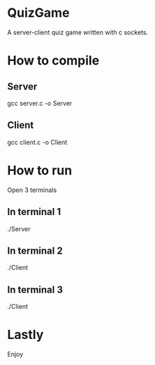 # QuizGame

A server-client quiz game written with c sockets. <br>

# How to compile

## Server

gcc server.c -o Server <br>

## Client

gcc client.c -o Client <br>

# How to run

Open 3 terminals<br>

## In terminal 1
./Server <br>

## In terminal 2
./Client <br>

## In terminal 3
./Client <br>

# Lastly

Enjoy <br>
